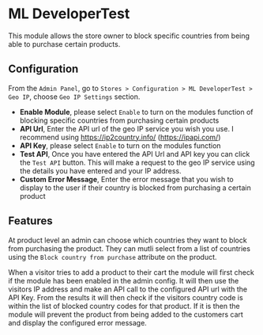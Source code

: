 # ML DeveloperTest
This module allows the store owner to block specific countries from being able to purchase certain products.

## Configuration
From the `Admin Panel`, go to `Stores > Configuration > ML DeveloperTest > Geo IP`, choose `Geo IP Settings` section.
- **Enable Module**, please select  `Enable`  to turn on the modules function of blocking specific countries from purchasing certain products
- **API Url**, Enter the API url of the geo IP service you wish you use. I recommend using https://ip2country.info/ (https://ipapi.com/)
- **API Key**, please select  `Enable`  to turn on the modules function
- **Test API**, Once you have entered the API Url and API key you can click the `Test API` button. This will make a request to the geo IP service using the details you have entered and your IP address.
- **Custom Error Message**, Enter the error message that you wish to display to the user if their country is blocked from purchasing a certain product

## Features

At product level an admin can choose which countries they want to block from purchasing the product. They can mutli select from a list of countries using the `Block country from purchase` attribute on the product.

When a visitor tries to add a product to their cart the module will first check if the module has been enabled in the admin config. It will then use the visitors IP address and make an API call to the configured API url with the API Key. From the results it will then check if the visitors country code is within the list of blocked country codes for that product. If it is then the module will prevent the product from being added to the customers cart and display the configured error message.